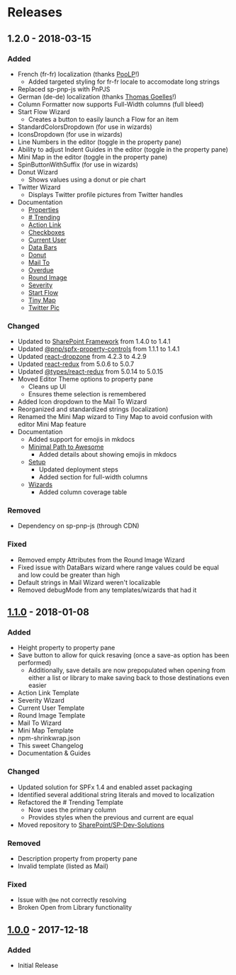 # Releases
## 1.2.0 - 2018-03-15
### Added
- French (fr-fr) localization (thanks [PooLP](https://github.com/PooLP)!)
  - Added targeted styling for fr-fr locale to accomodate long strings
- Replaced sp-pnp-js with PnPJS
- German (de-de) localization (thanks [Thomas Goelles](h\https://github.com/thomyg)!)
- Column Formatter now supports Full-Width columns (full bleed)
- Start Flow Wizard
  - Creates a button to easily launch a Flow for an item
- StandardColorsDropdown (for use in wizards)
- IconsDropdown (for use in wizards)
- Line Numbers in the editor (toggle in the property pane)
- Ability to adjust Indent Guides in the editor (toggle in the property pane)
- Mini Map in the editor (toggle in the property pane)
- SpinButtonWithSuffix (for use in wizards)
- Donut Wizard
  - Shows values using a donut or pie chart
- Twitter Wizard
  - Displays Twitter profile pictures from Twitter handles
- Documentation
  - [Properties](./docs/documentation/docs/editor/properties.md)
  - [# Trending](./docs/documentation/docs/wizards/number-trending.md)
  - [Action Link](./docs/documentation/docs/wizards/action-link.md)
  - [Checkboxes](./docs/documentation/docs/wizards/checkboxes.md)
  - [Current User](./docs/documentation/docs/wizards/current-user.md)
  - [Data Bars](./docs/documentation/docs/wizards/data-bars.md)
  - [Donut](./docs/documentation/docs/wizards/donut.md)
  - [Mail To](./docs/documentation/docs/wizards/mail-to.md)
  - [Overdue](./docs/documentation/docs/wizards/overdue.md)
  - [Round Image](./docs/documentation/docs/wizards/round-image.md)
  - [Severity](./docs/documentation/docs/wizards/severity.md)
  - [Start Flow](./docs/documentation/docs/wizards/start-flow.md)
  - [Tiny Map](./docs/documentation/docs/wizards/tiny-map.md)
  - [Twitter Pic](./docs/documentation/docs/wizards/twitter-pic.md)

### Changed
- Updated to [SharePoint Framework](https://github.com/SharePoint/sp-dev-docs/wiki/Release-Notes-for-SPFx-Package-Version-1.4.1) from 1.4.0 to 1.4.1
- Updated [@pnp/spfx-property-controls](https://github.com/SharePoint/sp-dev-fx-property-controls/blob/master/CHANGELOG.md) from 1.1.1 to 1.4.1
- Updated [react-dropzone](https://react-dropzone.js.org/) from 4.2.3 to 4.2.9
- Updated [react-redux](https://github.com/reactjs/react-redux/releases) from 5.0.6 to 5.0.7
- Updated [@types/react-redux](https://github.com/DefinitelyTyped/DefinitelyTyped/tree/master/types/react-redux) from 5.0.14 to 5.0.15
- Moved Editor Theme options to property pane
  - Cleans up UI
  - Ensures theme selection is remembered
- Added Icon dropdown to the Mail To Wizard
- Reorganized and standardized strings (localization)
- Renamed the Mini Map wizard to Tiny Map to avoid confusion with editor Mini Map feature
- Documentation
  - Added support for emojis in mkdocs
  - [Minimal Path to Awesome](./docs/projectguides/mpa.md)
    - Added details about showing emojis in mkdocs
  - [Setup](./docs/documentation/docs/setup.md)
    - Updated deployment steps
    - Added section for full-width columns
  - [Wizards](./docs/documentation/docs/wizards/index.md)
    - Added column coverage table

### Removed
- Dependency on sp-pnp-js (through CDN)

### Fixed
- Removed empty Attributes from the Round Image Wizard
- Fixed issue with DataBars wizard where range values could be equal and low could be greater than high
- Default strings in Mail Wizard weren't localizable
- Removed debugMode from any templates/wizards that had it

## [1.1.0] - 2018-01-08
### Added
- Height property to property pane
- Save button to allow for quick resaving (once a save-as option has been performed)
  - Additionally, save details are now prepopulated when opening from either a list or library to make saving back to those destinations even easier
- Action Link Template
- Severity Wizard
- Current User Template
- Round Image Template
- Mail To Wizard
- Mini Map Template
- npm-shrinkwrap.json
- This sweet Changelog
- Documentation & Guides

### Changed
- Updated solution for SPFx 1.4 and enabled asset packaging
- Identified several additional string literals and moved to localization
- Refactored the # Trending Template
  - Now uses the primary column
  - Provides styles when the previous and current are equal
- Moved repository to [SharePoint/SP-Dev-Solutions](https://github.com/SharePoint/sp-dev-solutions)

### Removed
- Description property from property pane
- Invalid template (listed as Mail)

### Fixed
- Issue with `@me` not correctly resolving
- Broken Open from Library functionality

## [1.0.0] - 2017-12-18
### Added
- Initial Release

[1.1.0]: https://github.com/SharePoint/sp-dev-solutions
[1.0.0]: https://github.com/thechriskent/ColumnFormatter